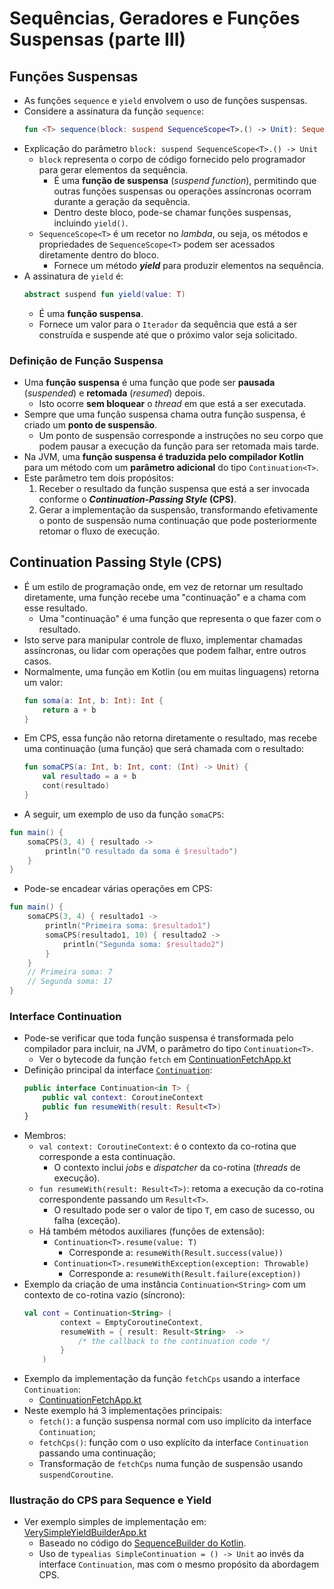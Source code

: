 # Sequências, Geradores e Funções Suspensas (parte III)

## Funções Suspensas

- As funções `sequence` e `yield` envolvem o uso de funções suspensas.
- Considere a assinatura da função `sequence`:
  ```kotlin
  fun <T> sequence(block: suspend SequenceScope<T>.() -> Unit): Sequence<T>
  ```
- Explicação do parâmetro `block: suspend SequenceScope<T>.() -> Unit`
    - `block` representa o corpo de código fornecido pelo programador para gerar elementos da sequência.
        - É uma **função de suspensa** (_suspend function_), permitindo que outras funções suspensas ou operações assíncronas ocorram durante a geração da sequência.
        - Dentro deste bloco, pode-se chamar funções suspensas, incluindo `yield()`.
    - `SequenceScope<T>` é um recetor no _lambda_, ou seja, os métodos e propriedades de `SequenceScope<T>` podem ser acessados diretamente dentro do bloco.
        - Fornece um método **_yield_** para produzir elementos na sequência.
- A assinatura de `yield` é:
  ```kotlin
  abstract suspend fun yield(value: T)
  ```
    - É uma **função suspensa**.
    - Fornece um valor para o `Iterador` da sequência que está a ser construída e suspende até que o próximo valor seja solicitado.

### Definição de Função Suspensa

- Uma **função suspensa** é uma função que pode ser **pausada** (_suspended_) e **retomada** (_resumed_) depois.
    - Isto ocorre **sem bloquear** o _thread_ em que está a ser executada.
- Sempre que uma função suspensa chama outra função suspensa, é criado um **ponto de suspensão**.
    - Um ponto de suspensão corresponde a instruções no seu corpo que podem pausar a execução da função para ser retomada mais tarde.
- Na JVM, uma **função suspensa é traduzida pelo compilador Kotlin** para um método com um **parâmetro adicional** do tipo `Continuation<T>`.
- Este parâmetro tem dois propósitos:
    1. Receber o resultado da função suspensa que está a ser invocada conforme o **_Continuation-Passing Style_ (CPS)**.
    2. Gerar a implementação da suspensão, transformando efetivamente o ponto de suspensão numa continuação que pode posteriormente retomar o fluxo de execução.

## Continuation Passing Style (CPS)

- É um estilo de programação onde, em vez de retornar um resultado diretamente, uma função recebe uma "continuação" e a chama com esse resultado.
  - Uma "continuação" é uma função que representa o que fazer com o resultado.
- Isto serve para manipular controle de fluxo, implementar chamadas assíncronas, ou lidar com operações que podem falhar, entre outros casos.
- Normalmente, uma função em Kotlin (ou em muitas linguagens) retorna um valor:
  ```kotlin
  fun soma(a: Int, b: Int): Int {
      return a + b
  }
  ```
- Em CPS, essa função não retorna diretamente o resultado, mas recebe uma continuação (uma função) que será chamada com o resultado:
  ```kotlin
  fun somaCPS(a: Int, b: Int, cont: (Int) -> Unit) {
      val resultado = a + b
      cont(resultado)
  }
  ```
- A seguir, um exemplo de uso da função `somaCPS`:
```kotlin
fun main() {
    somaCPS(3, 4) { resultado ->
        println("O resultado da soma é $resultado")
    }
}
```
- Pode-se encadear várias operações em CPS:
```kotlin
fun main() {
    somaCPS(3, 4) { resultado1 ->
        println("Primeira soma: $resultado1")
        somaCPS(resultado1, 10) { resultado2 ->
            println("Segunda soma: $resultado2")
        }
    }
    // Primeira soma: 7
    // Segunda soma: 17
}
```

### Interface Continuation

- Pode-se verificar que toda função suspensa é transformada pelo compilador para incluir, na JVM, o parâmetro do tipo `Continuation<T>`.
  - Ver o bytecode da função `fetch` em [ContinuationFetchApp.kt](../sample26-generator-sequences/src/main/kotlin/ContinuationFetchApp.kt)
- Definição principal da interface [`Continuation`](https://github.com/JetBrains/kotlin/blob/whyoleg/dokka2-sync-stdlib/libraries/stdlib/src/kotlin/coroutines/Continuation.kt#L16):
    ```kotlin
    public interface Continuation<in T> {
        public val context: CoroutineContext
        public fun resumeWith(result: Result<T>)
    }
    ```
- Membros:
  - `val context: CoroutineContext`: é o contexto da co-rotina que corresponde a esta continuação.
    - O contexto inclui _jobs_ e _dispatcher_ da co-rotina (_threads_ de execução).
  - `fun resumeWith(result: Result<T>)`: retoma a execução da co-rotina correspondente passando um `Result<T>`.
    - O resultado pode ser o valor de tipo `T`, em caso de sucesso, ou falha (exceção).
  - Há também métodos auxiliares (funções de extensão):
    - `Continuation<T>.resume(value: T)`
      - Corresponde a: `resumeWith(Result.success(value))`
    - `Continuation<T>.resumeWithException(exception: Throwable)`
      - Corresponde a: `resumeWith(Result.failure(exception))`
- Exemplo da criação de uma instância `Continuation<String>` com um contexto de co-rotina vazio (síncrono):
  ```kotlin
  val cont = Continuation<String> (
          context = EmptyCoroutineContext,
          resumeWith = { result: Result<String>  ->
              /* the callback to the continuation code */
          }
      )
  ```
- Exemplo da implementação da função `fetchCps` usando a interface `Continuation`: 
  - [ContinuationFetchApp.kt](../sample26-generator-sequences/src/main/kotlin/ContinuationFetchApp.kt)
- Neste exemplo há 3 implementações principais:
  - `fetch()`: a função suspensa normal com uso implícito da interface `Continuation`;
  - `fetchCps()`: função com o uso explícito da interface `Continuation` passando uma continuação;
  - Transformação de `fetchCps` numa função de suspensão usando `suspendCoroutine`.

### Ilustração do CPS para Sequence e Yield

- Ver exemplo simples de implementação em: [VerySimpleYieldBuilderApp.kt](../sample26-generator-sequences/src/main/kotlin/VerySimpleYieldBuilderApp.kt)
  - Baseado no código do [SequenceBuilder do Kotlin](https://github.com/JetBrains/kotlin/blob/whyoleg/dokka2-sync-stdlib/libraries/stdlib/src/kotlin/collections/SequenceBuilder.kt).
  - Uso de `typealias SimpleContinuation = () -> Unit` ao invés da interface `Continuation`, mas com o mesmo propósito da abordagem CPS.